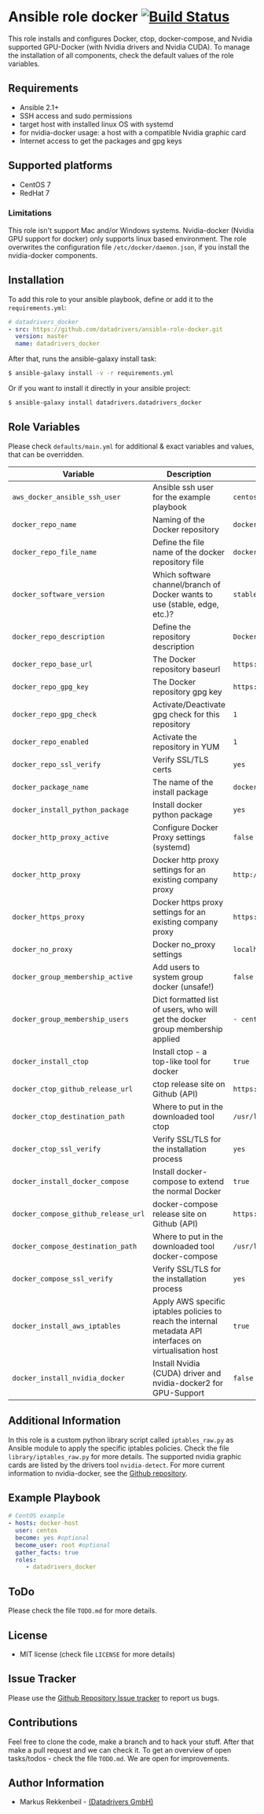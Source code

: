 # Ansible role docker  [![Build Status](https://travis-ci.org/datadrivers/ansible-role-docker.png?branch=master)](https://travis-ci.org/datadrivers/ansible-role-docker)

This role installs and configures Docker, ctop, docker-compose, and Nvidia supported GPU-Docker (with Nvidia drivers and Nvidia CUDA). To manage the installation of all components, check the default values of the role variables.

## Requirements

* Ansible 2.1+
* SSH access and sudo permissions
* target host with installed linux OS with systemd
* for nvidia-docker usage: a host with a compatible Nvidia graphic card
* Internet access to get the packages and gpg keys

## Supported platforms

* CentOS 7
* RedHat 7

### Limitations
This role isn't support Mac and/or Windows systems. Nvidia-docker (Nvidia GPU support for docker) only supports linux based environment. The role overwrites the configuration file `/etc/docker/daemon.json`, if you install the nvidia-docker components.

## Installation

To add this role to your ansible playbook, define or add it to the `requirements.yml`:

```yaml
# datadrivers_docker
- src: https://github.com/datadrivers/ansible-role-docker.git
  version: master
  name: datadrivers_docker
```

After that, runs the ansible-galaxy install task:
```bash
$ ansible-galaxy install -v -r requirements.yml
```

Or if you want to install it directly in your ansible project:
```bash
$ ansible-galaxy install datadrivers.datadrivers_docker
```

## Role Variables

Please check `defaults/main.yml` for additional & exact variables and values, that can be overridden.

| Variable                    | Description                         | Example or Defaults                 |
|-----------------------------|-------------------------------------|---------------------------------|
| `aws_docker_ansible_ssh_user`       | Ansible ssh user for the example playbook | `centos` |
| `docker_repo_name` | Naming of the Docker repository | `docker-ce` |
| `docker_repo_file_name` | Define the file name of the docker repository file  | `docker-ce` |
| `docker_software_version` | Which software channel/branch of Docker wants to use (stable, edge, etc.)? | `stable` |
| `docker_repo_description` | Define the repository description | `Docker CE` |
| `docker_repo_base_url` | The Docker repository baseurl | `https://download.docker.com/linux/centos/7/$basearch/{{ docker_software_version }}` |
| `docker_repo_gpg_key` | The Docker repository gpg key | `https://download.docker.com/linux/centos/gpg` |
| `docker_repo_gpg_check` | Activate/Deactivate gpg check for this repository | `1` |
| `docker_repo_enabled` | Activate the repository in YUM | `1` |
| `docker_repo_ssl_verify` | Verify SSL/TLS certs | `yes` |
| `docker_package_name` | The name of the install package | `docker-ce` |
| `docker_install_python_package` | Install docker python package | `yes` |
| `docker_http_proxy_active` | Configure Docker Proxy settings (systemd) | `false` |
| `docker_http_proxy` | Docker http proxy settings for an existing company proxy | `http://1.2.3.4:8032` |
| `docker_https_proxy` | Docker https proxy settings for an existing company proxy | `https://1.2.3.4:8032` |
| `docker_no_proxy` | Docker no_proxy settings | `localhost,127.0.0.1,localaddress,.localdomain.com,169.254.169.254,169.254.170.2,/var/run/docker.sock` |
| `docker_group_membership_active` | Add users to system group docker (unsafe!) | `false` |
| `docker_group_membership_users` | Dict formatted list of users, who will get the docker group membership applied | `- centos` |
| `docker_install_ctop` | Install ctop - a top-like tool for docker | `true` |
| `docker_ctop_github_release_url` | ctop release site on Github (API) | `https://api.github.com/repos/bcicen/ctop/releases` |
| `docker_ctop_destination_path` | Where to put in the downloaded tool ctop | `/usr/local/bin` |
| `docker_ctop_ssl_verify` | Verify SSL/TLS for the installation process | `yes` |
| `docker_install_docker_compose` | Install docker-compose to extend the normal Docker | `true` |
| `docker_compose_github_release_url` | docker-compose release site on Github (API)  | `https://api.github.com/repos/docker/compose/releases` |
| `docker_compose_destination_path` | Where to put in the downloaded tool docker-compose | `/usr/local/bin` |
| `docker_compose_ssl_verify` | Verify SSL/TLS for the installation process | `yes` |
| `docker_install_aws_iptables` | Apply AWS specific iptables policies to reach the internal metadata API interfaces on virtualisation host | `true` |
| `docker_install_nvidia_docker`| Install Nvidia (CUDA) driver and nvidia-docker2 for GPU-Support | `false` |

## Additional Information

In this role is a custom python library script called `iptables_raw.py` as Ansible module to apply the specific iptables policies. Check the file `library/iptables_raw.py` for more details.
The supported nvidia graphic cards are listed by the drivers tool `nvidia-detect`.
For more current information to nvidia-docker, see the [Github repository](https://github.com/NVIDIA/nvidia-docker).

## Example Playbook

```yaml
# CentOS example
- hosts: docker-host
  user: centos
  become: yes #optional
  become_user: root #optional
  gather_facts: true
  roles:
     - datadrivers_docker
```

## ToDo

Please check the file `TODO.md` for more details.

## License

* MIT license (check file `LICENSE` for more details)

## Issue Tracker

Please use the [Github Repository Issue tracker](https://github.com/datadrivers/ansible-role-docker/issues) to report us bugs.

## Contributions

Feel free to clone the code, make a branch and to hack your stuff. After that make a pull request and we can check it. To get an overview of open tasks/todos - check the file `TODO.md`. We are open for improvements.


## Author Information

* Markus Rekkenbeil - [(Datadrivers GmbH)](http://www.datadrivers.de "Datadrivers GmbH")
